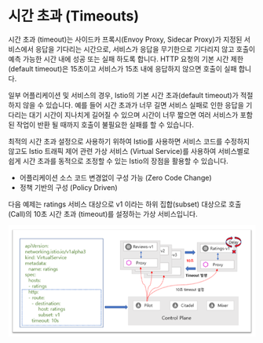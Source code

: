 # 시간 초과 \(Timeouts\)

시간 초과 \(timeout\)는 사이드카 프록시\(Envoy Proxy, Sidecar Proxy\)가 지정된 서비스에서 응답을 기다리는 시간으로, 서비스가 응답을 무기한으로 기다리지 않고 호출이 예측 가능한 시간 내에 성공 또는 실패 하도록 합니다. HTTP 요청의 기본 시간 제한 \(default timeout\)은 15초이고 서비스가 15초 내에 응답하지 않으면 호출이 실패 합니다.

일부 어플리케이션 및 서비스의 경우, Istio의 기본 시간 초과\(default timeout\)가 적절하지 않을 수 있습니다. 예를 들어 시간 초과가 너무 길면 서비스 실패로 인한 응답을 기다리는 대기 시간이 지나치게 길어질 수 있으며 시간이 너무 짧으면 여러 서비스가 포함된 작업이 반환 될 때까지 호출이 불필요한 실패를 할 수 있습니다.

최적의 시간 초과 설정으로 사용하기 위하여 Istio를 사용하면 서비스 코드를 수정하지 않고도 Istio 트래픽 제어 관련 가상 서비스 \(Virtual Service\)를 사용하여 서비스별로 쉽게 시간 초과를 동적으로 조정할 수 있는 Istio의 장점을 활용할 수 있습니다.

* 어플리케이션 소스 코드 변경없이 구성 가능 \(Zero Code Change\)
* 정책 기반의 구성 \(Policy Driven\)

다음 예제는 ratings 서비스 대상으로 v1 이라는 하위 집합\(subset\) 대상으로 호출 \(Call\)의 10초 시간 초과 \(timeout\)를 설정하는 가상 서비스입니다.

![\[&#xADF8;&#xB9BC;\] &#xC2DC;&#xAC04;&#xCD08;&#xACFC; \(Timeout\)](../.gitbook/assets/requesttimeouts11.png)

